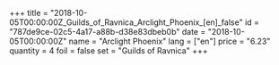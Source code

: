 +++
title = "2018-10-05T00:00:00Z_Guilds_of_Ravnica_Arclight_Phoenix_[en]_false"
id = "787de9ce-02c5-4a17-a88b-d38e83dbeb0b"
date = "2018-10-05T00:00:00Z"
name = "Arclight Phoenix"
lang = ["en"]
price = "6.23"
quantity = 4
foil = false
set = "Guilds of Ravnica"
+++
